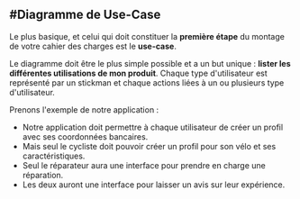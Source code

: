 
#Diagramme de Use-Case
----------
Le plus basique, et celui qui doit constituer la **première étape** du montage de votre cahier des charges est le **use-case**.

Le diagramme doit être le plus simple possible et a un but unique : **lister les différentes utilisations de mon produit**. Chaque type d'utilisateur est représenté par un stickman et chaque actions liées à un ou plusieurs type d'utilisateur.

Prenons l'exemple de notre application :

+ Notre application doit permettre à chaque utilisateur de créer un profil avec ses coordonnées bancaires.
+ Mais seul le cycliste doit pouvoir créer un profil pour son vélo et ses caractéristiques.
+ Seul le réparateur aura une interface pour prendre en charge une réparation.
+ Les deux auront une interface pour laisser un avis sur leur expérience.



